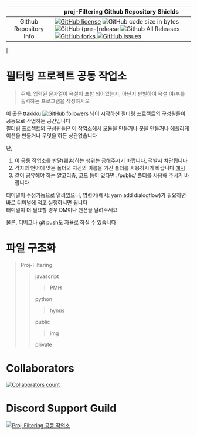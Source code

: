 |  | proj-Filtering Github Repository Shields |
|:-----------------------:| ------------------------- |
| Github Repository Info | [![GitHub license](https://img.shields.io/github/license/ttakkku/Filtering.svg?logo=Github&style=popout&logoColor=white)](https://github.com/ttakkku/Filtering/blob/%CE%BCBot-ver7/LICENSE) ![GitHub code size in bytes](https://img.shields.io/github/languages/code-size/ttakkku/Filtering.svg?logo=Github&style=popout&logoColor=white) ![GitHub (pre-)release](https://img.shields.io/github/release/ttakkku/Filtering/all.svg?logo=Github&style=popout&logoColor=white) ![Github All Releases](https://img.shields.io/github/downloads/ttakkku/Filtering/total.svg?logo=Github&style=popout&logoColor=white)[ ![GitHub forks](https://img.shields.io/github/forks/ttakkku/Filtering.svg?logo=Github&style=popout&logoColor=white)](https://github.com/ttakkku/Filtering/network)[ ![GitHub issues](https://img.shields.io/github/issues/ttakkku/Filtering.svg?logo=Github&style=popout&logoColor=white)](https://github.com/ttakkku/Filtering/issues) |
| 

# 필터링 프로젝트 공동 작업소
> 주제: 입력된 문자열이 욕설이 포함 되어있는지, 아닌지 판별하여 욕설 여/부를 출력하는 프로그램을 작성하시오

이 곳은 [ttakkku](http://github.com/ttakkku) [![GitHub followers](https://img.shields.io/github/followers/ttakkku.svg?label=Follow&style=social)](https://github.com/ttakkku) 님이 시작하신 필터링 프로젝트의 구성원들이 공동으로 작업하는 공간입니다<br />
필터링 프로젝트의 구성원들은 이 작업소에서 모듈을 만들거나 봇을 만들거나 에플리케이션을 만들거나 무엇을 하든 상관없습니다

단,
1. 이 공동 작업소를 반달(훼손)하는 행위는 금해주시기 바랍니다, 적발시 차단됩니다
2. 각자의 언어에 맞는 폴더와 자신의 이름을 가진 폴더를 사용하시기 바랍니다 [예시](./javascript/PMH/index.js)
3. 같이 공유해야 하는 알고리즘, 코드 등이 있다면 ./public/ 폴더를 사용해 주시기 바랍니다

터미널이 수정가능으로 열려있으니, 명령어(예시: yarn add dialogflow)가 필요하면 바로 터미널에 적고 실행하시면 됩니다<br />
터미널이 더 필요할 경우 DM이나 멘션을 날려주세요

물론, 디버그나 git push도 자율로 하실 수 있습니다

# 파일 구조화

<!--


Proj-Fitering -- License & Readme.md & .gitgnore 
               |
                - Private - Other
               |
                - Public 


-->

> Proj-Filtering
>> javascript
>>> PMH
>>
>> python
>>> hynus
>>
>> public
>>> img
>>
>> private


# Collaborators

[![Collaborators count](https://img.shields.io/github/contributors/ttakkku/Filtering)](https://github.com/ttakkku/Filtering/graphs/contributors)

# Discord Support Guild

[![Proj-Filtering 공동 작업소](https://discordapp.com/api/guilds/586933011182911529/embed.png?style=banner2)](https://discord.gg/hwRgVYA)
